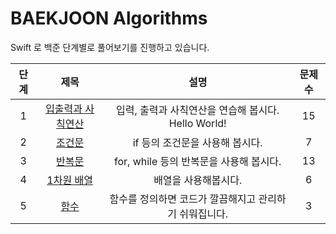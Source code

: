 # BAEKJOON Algorithms
Swift 로 백준 단계별로 풀어보기를 진행하고 있습니다.

|단계|제목|설명|문제수 |
|:---:|:---:|:---:|:---:|
|1|[입출력과 사칙연산](https://github.com/dongyoon1126/Study_algorithms/blob/main/BAEKJOON/%EC%9E%85%EC%B6%9C%EB%A0%A5%EA%B3%BC%20%EC%82%AC%EC%B9%99%EC%97%B0%EC%82%B0/%EC%9E%85%EC%B6%9C%EB%A0%A5%EA%B3%BC%20%EC%82%AC%EC%B9%99%EC%97%B0%EC%82%B0.md)|입력, 출력과 사칙연산을 연습해 봅시다. Hello World!|15|
|2|[조건문](https://github.com/dongyoon1126/Study_algorithms/blob/main/BAEKJOON/%EC%A1%B0%EA%B1%B4%EB%AC%B8/%EC%A1%B0%EA%B1%B4%EB%AC%B8.md)|if 등의 조건문을 사용해 봅시다.|7|
|3|[반복문](https://github.com/dongyoon1126/Study_algorithms/blob/main/BAEKJOON/%EB%B0%98%EB%B3%B5%EB%AC%B8/%EB%B0%98%EB%B3%B5%EB%AC%B8.md)|for, while 등의 반복문을 사용해 봅시다.|13|
|4|[1차원 배열](https://github.com/dongyoon1126/Study_algorithms/blob/main/BAEKJOON/1%EC%B0%A8%EC%9B%90%20%EB%B0%B0%EC%97%B4/1%EC%B0%A8%EC%9B%90%20%EB%B0%B0%EC%97%B4.md)|배열을 사용해봅시다.|6|
|5|[함수](https://github.com/drew105/Study_algorithms/blob/main/BAEKJOON/%ED%95%A8%EC%88%98/%ED%95%A8%EC%88%98.md)|함수를 정의하면 코드가 깔끔해지고 관리하기 쉬워집니다.|3|